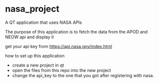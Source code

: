 # nasa_project
A QT application that uses NASA APIs

The purpose of this application is to fetch the data from the APOD and NEOW api and display it

get your api key from https://api.nasa.gov/index.html

how to set up this application
- create a new project in qt
- open the files from this repo into the new project
- change the api_key to the one that you got after registering with nasa. 
